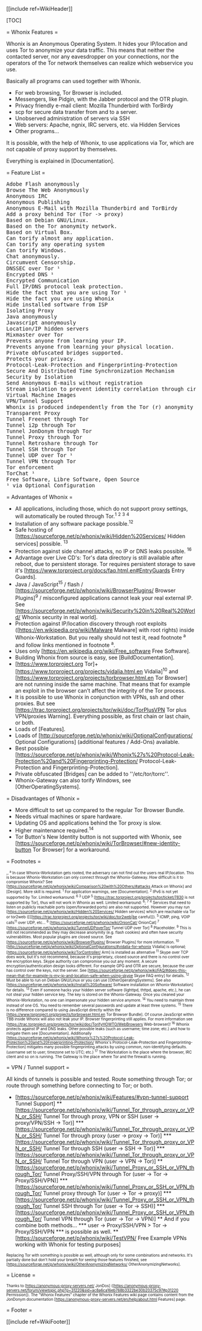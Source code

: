 [[include ref=WikiHeader]]

[TOC]

= Whonix Features =

Whonix is an Anonymous Operating System. It hides your IP/location and uses Tor to anonymize your data traffic. This means that neither the contacted server, nor any eavesdropper on your connections, nor the operators of the Tor network themselves can realize which webservice you use.

Basically all programs can used together with Whonix.

* For web browsing, Tor Browser is included.
* Messengers, like Pidgin, with the Jabber protocol and the OTR plugin.
* Privacy friendly e-mail client: Mozilla Thunderbird with TorBirdy
* scp for secure data transfer from and to a server.
* Unobserved administration of servers via SSH
* Web servers: Apache, ngnix, IRC servers, etc. via Hidden Services
* Other programs...

It is possible, with the help of Whonix, to use applications via Tor, which are not capable of proxy support by themselves.

Everything is explained in [Documentation].

= Feature List =

<pre>Adobe Flash anonymously
Browse The Web Anonymously
Anonymous IRC
Anonymous Publishing
Anonymous E-Mail with Mozilla Thunderbird and TorBirdy
Add a proxy behind Tor (Tor -&gt; proxy)
Based on Debian GNU/Linux.
Based on the Tor anonymity network.
Based on Virtual Box.
Can torify almost any application.
Can torify any operating system
Can torify Windows.
Chat anonymously.
Circumvent Censorship.
DNSSEC over Tor ¹
Encrypted DNS ¹
Encrypted Communication
Full IP/DNS protocol leak protection.
Hide the fact that you are using Tor ¹
Hide the fact you are using Whonix
Hide installed software from ISP
Isolating Proxy
Java anonymously
Javascript anonymously
Location/IP hidden servers
Mixmaster over Tor
Prevents anyone from learning your IP.
Prevents anyone from learning your physical location.
Private obfuscated bridges supported.
Protects your privacy.
Protocol-Leak-Protection and Fingerprinting-Protection
Secure And Distributed Time Synchronization Mechanism
Security by Isolation
Send Anonymous E-mails without registration
Stream isolation to prevent identity correlation through circuit sharing
Virtual Machine Images
VPN/Tunnel Support
Whonix is produced independently from the Tor (r) anonymity software and carries no guarantee from The Tor Project about quality, suitability or anything else.
Transparent Proxy
Tunnel Freenet through Tor
Tunnel i2p through Tor
Tunnel JonDonym through Tor
Tunnel Proxy through Tor
Tunnel Retroshare through Tor
Tunnel SSH through Tor
Tunnel UDP over Tor ¹
Tunnel VPN through Tor
Tor enforcement
TorChat ¹
Free Software, Libre Software, Open Source
¹ via Optional Configuration</pre>
= Advantages of Whonix =

* All applications, including those, which do not support proxy settings, will automatically be routed through Tor.<sup>1</sup> <sup>2</sup> <sup>3</sup> <sup>4</sup>
* Installation of any software package possible.<sup>12</sup>
* Safe hosting of [https://sourceforge.net/p/whonix/wiki/Hidden%20Services/ Hidden services] possible. <sup>13</sup>
* Protection against side channel attacks, no IP or DNS leaks possible. <sup>16</sup>
* Advantage over Live CD's: Tor's data directory is still available after reboot, due to persistent storage. Tor requires persistent storage to save it's [https://www.torproject.org/docs/faq.html.en#EntryGuards Entry Guards].
* Java / JavaScript<sup>15</sup> / flash / [https://sourceforge.net/p/whonix/wiki/BrowserPlugins/ Browser Plugins]<sup>9</sup> / misconfigured applications cannot leak your real external IP. See [https://sourceforge.net/p/whonix/wiki/Security%20in%20Real%20World/ Whonix security in real world].
* Protection against IP/location discovery through root exploits ([https://en.wikipedia.org/wiki/Malware Malware] with root rights) inside Whonix-Workstation. But you really should not test it, read footnote <sup>a</sup> and follow links mentioned in footnote <sup>a</sup>.
* Uses only [https://en.wikipedia.org/wiki/Free_software Free Software].
* Building Whonix from source is easy, see [BuildDocumentation].
* [https://www.torproject.org Tor]+[https://www.torproject.org/projects/vidalia.html.en Vidalia]<sup>10</sup> and [https://www.torproject.org/projects/torbrowser.html.en Tor Browser] are not running inside the same machine. That means that for example an exploit in the browser can't affect the integrity of the Tor process.
* It is possible to use Whonix in conjunction with VPNs, ssh and other proxies. But see [https://trac.torproject.org/projects/tor/wiki/doc/TorPlusVPN Tor plus VPN/proxies Warning]. Everything possible, as first chain or last chain, or both.
* Loads of [Features].
* Loads of [http://sourceforge.net/p/whonix/wiki/OptionalConfigurations/ Optional Configurations] (additional features / Add-Ons) available.
* Best possible [https://sourceforge.net/p/whonix/wiki/Whonix%27s%20Protocol-Leak-Protection%20and%20Fingerprinting-Protection/ Protocol-Leak-Protection and Fingerprinting-Protection].
* Private obfuscated [Bridges] can be added to ''/etc/tor/torrc''.
* Whonix-Gateway can also torify Windows, see [OtherOperatingSystems].

= Disadvantages of Whonix =

* More difficult to set up compared to the regular Tor Browser Bundle.
* Needs virtual machines or spare hardware.
* Updating OS and applications behind the Tor proxy is slow.
* Higher maintenance required.<sup>14</sup>
* Tor Button's New Identity button is not supported with Whonix, see [https://sourceforge.net/p/whonix/wiki/TorBrowser/#new-identity-button Tor Browser] for a workaround.

= Footnotes =

<font size="-3"> ,, <sup>a</sup> In case Whonix-Workstation gets rooted, the adversary can not find out the users real IP/location. This is because Whonix-Workstation can only connect through the Whonix-Gateway. How difficult is it to compromise Whonix? See [https://sourceforge.net/p/whonix/wiki/Comparison%20with%20Others/#attacks Attack on Whonix] and [Design]. More skill is required. <sup>1</sup> For application warnings, see [Documentation]. <sup>2</sup> IPv6 is not yet supported by Tor. Limited workaround: <sup>6</sup> <sup>3</sup> UDP <sup>5</sup> [https://trac.torproject.org/projects/tor/ticket/7830 is not supported by Tor], thus will not work in Whonix as well. Limited workaround: <sup>6</sup>; <sup>7</sup> <sup>4</sup> Services that need to listen on publicly reachable ports (open/forwarded ports) are also not supported. However you may run [https://sourceforge.net/p/whonix/wiki/Hidden%20Services/ Hidden services] which are reachable via Tor or tor2web ([[[https://trac.torproject.org/projects/tor/wiki/doc/tor2web|be careful]]). <sup>5</sup> ICMP, ping, VOIP calls<sup>11</sup> over UDP, etc... <sup>6</sup> [https://sourceforge.net/p/whonix/wiki/OnionCat/ OnionCat] <sup>7</sup> [https://sourceforge.net/p/whonix/wiki/TunnelUDPoverTor/ Tunnel UDP over Tor] <sup>8</sup> Placeholder. <sup>9</sup> This is still not recommended as they may decrease anonymity (e.g. flash cookies) and often have security vulnerabilities. Most popular plugins are closed source. See [https://sourceforge.net/p/whonix/wiki/BrowserPlugins/ Browser Plugins] for more information. <sup>10</sup> [http://sourceforge.net/p/whonix/wiki/OptionalConfigurations/#vidalia-for-whonix Vidalia] is optional; [https://sourceforge.net/p/whonix/wiki/TorController/ Arm] is installed as alternative <sup>11</sup> Skype over TCP does work, but it's not recommend, because it's proprietary, closed source and there is no control over the encryption keys. Skype authority can compromise you out any moment. A secure encryption/authentication design looks different. For example GPG and OTR are secure, because the user has control over the keys, not the server. See [https://sourceforge.net/p/whonix/wiki/FAQ/#does-this-mean-that-for-example-is-my-ip-and-location-safe-when-using-skype Skype FAQ entry] for details. <sup>12</sup> Must be able to run on Debian GNU/Linux or you can use [OtherOperatingSystems]. See also [https://sourceforge.net/p/whonix/wiki/Install%20Software/ Software installation on Whonix-Workstation] for details. <sup>13</sup> Even if someone hacks your hidden server software (lighttpd, thttpd, apache, etc.), he can not steal your hidden service key. The key is stored on the Whonix-Gateway. Once you cleaned your Whonix-Workstation, no one can impersonate your hidden service anymore. <sup>14</sup> You need to maintain three instead of one OS. You need to remember several passwords and update at least three systems. <sup>15</sup> There is no difference compared to using JavaScript directly within the [https://www.torproject.org/projects/torbrowser.html.en Tor Browser Bundle]. Of course JavaScript within TBB inside Whonix will also not leak your IP. Browser fingerprinting still applies. For more information see [https://trac.torproject.org/projects/tor/wiki/doc/TorifyHOWTO/WebBrowsers Web-browser]! <sup>16</sup> Whonix protects against IP and DNS leaks. Other possible leaks (such as username; time zone; etc.) and how to mitigate them see [Documentation]. Additionally [https://sourceforge.net/p/whonix/wiki/Whonix%27s%20Protocol-Leak-Protection%20and%20Fingerprinting-Protection/ Whonix's Protocol-Leak-Protection and Fingerprinting-Protection] mitigates many possible fingerprinting attacks by using common, non-identifying defaults. (username set to user; timezone set to UTC; etc.) <sup>17</sup> The Workstation is the place where the browser, IRC client and so on is running. The Gateway is the place where Tor and the firewall is running. </font>

= VPN / Tunnel support =

All kinds of tunnels is possible and tested. Route something through Tor; or route through something before connecting to Tor; or both.

* [https://sourceforge.net/p/whonix/wiki/Features/#vpn-tunnel-support Tunnel Support]
** [https://sourceforge.net/p/whonix/wiki/Tunnel_Tor_through_proxy_or_VPN_or_SSH/ Tunnel Tor through proxy, VPN or SSH (user -&gt; proxy/VPN/SSH -&gt; Tor)]
*** [https://sourceforge.net/p/whonix/wiki/Tunnel_Tor_through_proxy_or_VPN_or_SSH/ Tunnel Tor through proxy (user -&gt; proxy -&gt; Tor)]
*** [https://sourceforge.net/p/whonix/wiki/Tunnel_Tor_through_proxy_or_VPN_or_SSH/ Tunnel Tor through SSH (user -&gt; SSH -&gt; Tor)]
*** [https://sourceforge.net/p/whonix/wiki/Tunnel_Tor_through_proxy_or_VPN_or_SSH/ Tunnel Tor through VPN (user -&gt; VPN -&gt; Tor)]
** [https://sourceforge.net/p/whonix/wiki/Tunnel_Proxy_or_SSH_or_VPN_through_Tor/ Tunnel Proxy/SSH/VPN through Tor (user -&gt; Tor -&gt; Proxy/SSH/VPN)]
*** [https://sourceforge.net/p/whonix/wiki/Tunnel_Proxy_or_SSH_or_VPN_through_Tor/ Tunnel proxy through Tor (user -&gt; Tor -&gt; proxy)]
*** [https://sourceforge.net/p/whonix/wiki/Tunnel_Proxy_or_SSH_or_VPN_through_Tor/ Tunnel SSH through Tor (user -&gt; Tor -&gt; SSH)]
*** [https://sourceforge.net/p/whonix/wiki/Tunnel_Proxy_or_SSH_or_VPN_through_Tor/ Tunnel VPN through Tor (user -&gt; Tor -&gt; VPN)]
** And if you combine both methods...
*** user -&gt; Proxy/SSH/VPN &gt; Tor -&gt; Proxy/SSH/VPN
*** is possible as well.
** [https://sourceforge.net/p/whonix/wiki/TestVPN/ Free Example VPNs working with Whonix for testing purposes]

<font size="-3"> Replacing Tor with something is possible as well, although only for some combinations and networks. It's partially done but don't hold your breath for seeing those features finished, see [https://sourceforge.net/p/whonix/wiki/OtherAnonymizingNetworks/ OtherAnonymizingNetworks]. </font>

= License =

<font size="-3">Thanks to [https://anonymous-proxy-servers.net/ JonDos] ([https://anonymous-proxy-servers.net/forum/viewtopic.php?p=31220&sid=ac8a6ca16eb768b3322be30b20375c97#p31220 Permission]). The &quot;Whonix Features&quot; chapter of the Whonix Features wiki page contains content from the JonDonym documentation [https://anonymous-proxy-servers.net/en/help/about.html Features] page.</font>

= Footer =

[[include ref=WikiFooter]]


